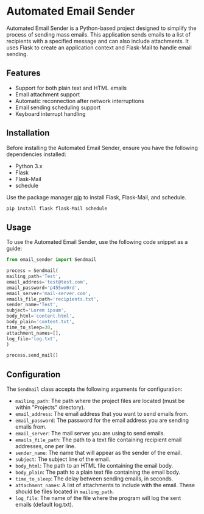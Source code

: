 
# Automated Email Sender

Automated Email Sender is a Python-based project designed to simplify the process of sending mass emails. This application sends emails to a list of recipients with a specified message and can also include attachments. It uses Flask to create an application context and Flask-Mail to handle email sending.

## Features

* Support for both plain text and HTML emails
* Email attachment support
* Automatic reconnection after network interruptions
* Email sending scheduling support
* Keyboard interrupt handling

## Installation

Before installing the Automated Email Sender, ensure you have the following dependencies installed:

* Python 3.x
* Flask
* Flask-Mail
* schedule

Use the package manager [pip](https://pip.pypa.io/en/stable/) to install Flask, Flask-Mail, and schedule.

```bash
pip install flask flask-Mail schedule
```



## Usage

To use the Automated Email Sender, use the following code snippet as a guide:

```python
from email_sender import Sendmail

process = Sendmail(
mailing_path='Test',
email_address='test@test.com',
email_password='p455wo0rd',
email_server='mail-server.com',
emails_file_path='recipients.txt',
sender_name='Test',
subject='Lorem ipsum',
body_html='content.html',
body_plain='content.txt',
time_to_sleep=30,
attachment_names=[],
log_file='log.txt',
)

process.send_mail()
```


## Configuration

The `Sendmail` class accepts the following arguments for configuration:

* `mailing_path`: The path where the project files are located (must be within "Projects" directory).
* `email_address`: The email address that you want to send emails from.
* `email_password`: The password for the email address you are sending emails from.
* `email_server`: The mail server you are using to send emails.
* `emails_file_path`: The path to a text file containing recipient email addresses, one per line.
* `sender_name`: The name that will appear as the sender of the email.
* `subject`: The subject line of the email.
* `body_html`: The path to an HTML file containing the email body.
* `body_plain`: The path to a plain text file containing the email body.
* `time_to_sleep`: The delay between sending emails, in seconds.
* `attachment_names`: A list of attachments to include with the email. These should be files located in `mailing_path`.
* `log_file`: The name of the file where the program will log the sent emails (default log.txt).


